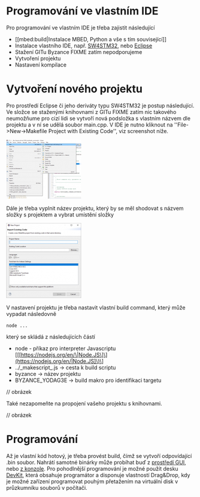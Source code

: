 # Programování ve vlastním IDE

Pro programování ve vlastním IDE je třeba zajistit následující

* \[\[mbed:build\|Instalace MBED, Python a vše s tím související\]\]
* Instalace vlastního IDE, např. [SW4STM32](http://www.st.com/en/development-tools/sw4stm32.html), nebo [Eclipse](https://www.eclipse.org/downloads/?)
* Stažení GITu Byzance FIXME zatím nepodporujeme
* Vytvoření projektu
* Nastavení kompilace

# Vytvoření nového projektu

Pro prostředí Eclipse či jeho deriváty typu SW4STM32 je postup následující. Ve složce se staženými knihovnami z GITu FIXME zatím nic takového neumožňume pro cizí lidi se vytvoří nová podsložka s vlastním názvem dle projektu a v ní se udělá soubor main.cpp. V IDE je nutno kliknout na ''File-&gt;New-&gt;Makefile Project with Existing Code'', viz screenshot níže.

![ide_start](/images/hardware/ide_start.png)

Dále je třeba vyplnit název projektu, který by se měl shodovat s názvem složky s projektem a vybrat umístění složky

![ide_project](/images/hardware/ide_project.png)


V nastavení projektu je třeba nastavit vlastní build command, který může vypadat následovně

```
node ...
```

který se skládá z následujících částí

* node - příkaz pro interpreter Javascriptu \[\[[https://nodejs.org/en/\|Node.JS\]\](https://nodejs.org/en/|Node.JS]\)\]
* ../\_makescript\_.js -&gt; cesta k build scriptu
* byzance -&gt; název projektu
* BYZANCE\_YODAG3E -&gt; build makro pro identifikaci targetu

// obrázek

Také nezapomeňte na propojení vašeho projektu s knihovnami.

// obrázek

# Programování

Až je vlastní kód hotový, je třeba provést build, čímž se vytvoří odpovídající .bin soubor. Nahrátí samotné binárky může probíhat buď z [prostředí GUI](/byzance_documentation/hardware_intro/navody/offline-programovani/upload-kodu-z-gui.md), nebo [z konzole](/byzance_documentation/hardware_intro/navody/offline-programovani/upload-kodu-z-konzole.md). Pro pohodlnější programování je možné použít desku [DevKit](/byzance_documentation/hardware_intro/hardware/dk3g.md), která obsahuje programátor a disponuje vlastností Drag&Drop, kdy je možné zařízení programovat pouhým přetažením na virtuální disk v průzkumníku souborů v počítači.

